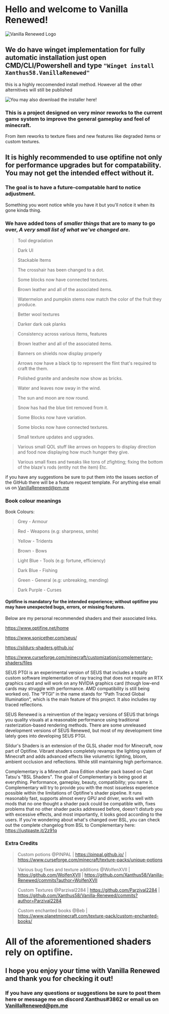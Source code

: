 
# Hello and welcome to Vanilla Renewed! 

![Vanilla Renewed Logo](https://user-images.githubusercontent.com/66909997/139557610-8005dc86-4a37-46fd-8544-320ee78941a4.png)

## We do have winget implementation for fully automatic installation just open CMD/CLI/Powershell and type `"Winget install Xanthus58.VanillaRenewed"`
this is a highly reccomended install method. However all the other alternitives will still be published

![You may also download the installer here!](https://github.com/Xanthus58/Vanilla-Renewed/releases)

### This is a project designed on very minor reworks to the current game system to improve the general gameplay and feel of minecraft.
From item reworks to texture fixes and new features like degraded items or custom textures.

## It is highly recommended to use optifine not only for performance upgrades but for compatability. You may not get the intended effect without it.

### The goal is to have a future-compatable hard to notice adjustment. 
Something you wont notice while you have it but you'll notice it when its gone kinda thing. 

### We have added tons of *smaller things* that are to many to go over, *A very small list of what we've changed are.*
> Tool degradation
 
> Dark UI
 
> Stackable Items
 
> The crosshair has been changed to a dot.
 
> Some blocks now have connected textures.
 
> Brown leather and all of the associated items.
 
> Watermelon and pumpkin stems now match the color of the fruit they produce.
 
> Better wool textures
 
> Darker dark oak planks
 
> Consistency across various items, features
 
> Brown leather and all of the associated items.
 
> Banners on shields now display properly
 
> Arrows now have a black tip to represent the flint that's required to craft the them.
 
> Polished granite and andesite now show as bricks. 
 
> Water and leaves now sway in the wind.
 
> The sun and moon are now round.
 
> Snow has had the blue tint removed from it.
 
> Some Blocks now have variation.
 
> Some blocks now have connected textures.
 
> Small texture updates and upgrades.
 
> Various small QOL stuff like arrows on hoppers to display direction and food now displaying how much hunger they give.
 
> Various small fixes and tweaks like tons of zfighting; fixing the bottom of the blaze's rods (entity not the item) Etc.

if you have any suggestions be sure to put them into the issues section of the GitHub there will be a feature request template. For anything else email us on VanillaRenewed@pm.me
### Book colour meanings
Book Colours:
> Grey - Armour
 
> Red - Weapons (e.g: sharpness, smite)
 
> Yellow - Tridents
 
> Brown - Bows
 
> Light Blue - Tools (e.g: fortune, efficiency)
 
> Dark Blue - Fishing
 
> Green - General (e.g: unbreaking, mending)

> Dark Purple - Curses
#### Optifine is mandatory for the intended experience; without optifine you may have unexpected bugs, errors, or missing features.

Below are my personal recommended shaders and their associated links.

https://www.optifine.net/home

https://www.sonicether.com/seus/

https://sildurs-shaders.github.io/

https://www.curseforge.com/minecraft/customization/complementary-shaders/files

SEUS PTGI is an experimental version of SEUS that includes a totally custom software implementation of ray tracing that does not require an RTX graphics card and will work on any NVIDIA graphics card (though low-end cards may struggle with performance. AMD compatibility is still being worked on). The “PTGI” in the name stands for “Path Traced Global Illumination”, which is the main feature of this project. It also includes ray traced reflections.

SEUS Renewed is a reinvention of the legacy versions of SEUS that brings you quality visuals at a reasonable performance using traditional rasterization-based rendering methods. There are some unreleased development versions of SEUS Renewed, but most of my development time lately goes into developing SEUS PTGI.

Sildur's Shaders is an extension of the GLSL shader mod for Minecraft, now part of Optifine.
Vibrant shaders completely revamps the lighting system of Minecraft and adds advanced effects like volumetric lighting, bloom, ambient occlusion and reflections. While still maintaining high performance.

Complementary is a Minecraft Java Edition shader pack based on Capt Tatsu's "BSL Shaders". The goal of Complementary is being good at everything. Performance, gameplay, beauty, compatibility; you name it. Complementary will try to provide you with the most issueless experience possible within the limitations of Optifine's shader pipeline. It runs reasonably fast, supports almost every GPU and driver, works well with mods that no one thought a shader pack could be compatible with, fixes problems that no other shader packs addressed before, doesn't disturb you with excessive effects, and most importantly, it looks good according to the users. If you're wondering about what's changed over BSL, you can check out the complete changelog from BSL to Complementary here: https://justpaste.it/2z91q

### Extra Credits
>Custom potions @PINPAL | https://pinpal.github.io/ | https://www.curseforge.com/minecraft/texture-packs/unique-potions

>Various bug fixes and texture additions @WolfenXVII | https://github.com/WolfenXVII | https://github.com/Xanthus58/Vanilla-Renewed/commits?author=WolfenXVII

>Custom Textures @Parzival2284 | https://github.com/Parzival2284 | https://github.com/Xanthus58/Vanilla-Renewed/commits?author=Parzival2284

>Custom enchanted books @Beb | https://www.planetminecraft.com/texture-pack/custom-enchanted-books/

# All of the aforementioned shaders rely on optifine.


## I hope you enjoy your time with Vanilla Renewed and thank you for checking it out! 
### If you have any questions or suggestions be sure to post them here or message me on discord Xanthus#3862 or email us on VanillaRenewed@pm.me
